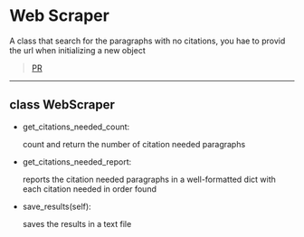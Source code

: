 # Web Scraper

A class that search for the paragraphs with no citations, you hae to provid the url when initializing a new object

> [PR](https://github.com/Mustfa1999/web-scraper/pull/1)

---

## class WebScraper

- get_citations_needed_count:

    count and return the number of citation needed paragraphs 
    
- get_citations_needed_report:

    reports the citation needed paragraphs in a well-formatted dict with each citation needed in order found

- save_results(self):

    saves the results in a text file

